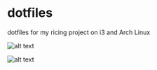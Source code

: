 # dotfiles
dotfiles for my ricing project on i3 and Arch Linux


![alt text](https://i.imgur.com/R3QzBtr.png)

![alt text](https://i.imgur.com/PmKlDHl.jpg)
